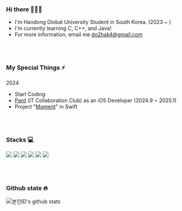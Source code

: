 <div>
<h3> Hi there 👨🏻‍💻</h3>

* I'm Handong Global University Student in South Korea. (2023 ~ )
* I'm currently learning C, C++, and Java!
* For more information, email me do2hak4@gmail.com
  
</div>

<br>
<br>

### My Special Things ⚡️

2024 <br>
* Start Coding
* <a href=https://github.com/Club-PARD>Pard</a> (IT Collaboration Club) as an iOS Developer (2024.9 ~ 2025.1) 
* Project "<a href=https://github.com/Club-PARD/Mugejungsim_FE>Moment</a>" in Swift

<br>
<br>

### Stacks 💻

<img src="https://img.shields.io/badge/C-A8B9CC?style=for-the-badge&logo=C&logoColor=white">  <img src="https://img.shields.io/badge/c++-00599C?style=for-the-badge&logo=c%2B%2B&logoColor=white">  <img src="https://img.shields.io/badge/java-007396?style=for-the-badge&logo=java&logoColor=white"> <img src="https://img.shields.io/badge/Swift-F05138?style=for-the-badge&logo=Swift&logoColor=white">
<img src="https://img.shields.io/badge/git-F05032?style=for-the-badge&logo=git&logoColor=white"> <img src="https://img.shields.io/badge/github-181717?style=for-the-badge&logo=github&logoColor=white">

<br>
<br>

### Github state 🔥

![본인ID's github stats](https://github-readme-stats.vercel.app/api?username=DoHyeonhak&show_icons=true)

